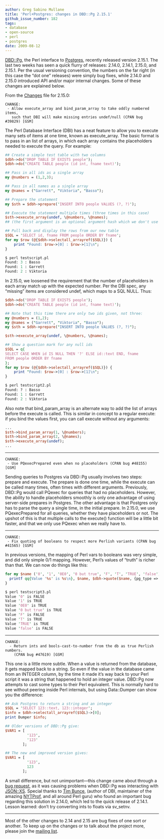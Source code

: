 ```yaml
---
author: Greg Sabino Mullane
title: 'Perl+Postgres: changes in DBD::Pg 2.15.1'
github_issue_number: 182
tags:
- database
- open-source
- perl
- postgres
date: 2009-08-12
---
```


[DBD::Pg](https://metacpan.org/release/DBD-Pg), the Perl interface to [Postgres](https://www.postgresql.org/), recently released version 2.15.1. The last two weeks has seen a quick flurry of releases: 2.14.0, 2.14.1, 2.15.0, and 2.15.1. Per the usual versioning convention, the numbers on the far right (in this case the “dot one” releases) were simply bug fixes, while 2.14.0 and 2.15.0 introduced API and/or major internal changes. Some of these changes are explained below.

From the [Changes](https://fastapi.metacpan.org/source/TURNSTEP/DBD-Pg-2.15.1/Changes) file for 2.15.0:

```plain
CHANGE:
 - Allow execute_array and bind_param_array to take oddly numbered items, 
   such that DBI will make missing entries undef/null (CPAN bug #39829) [GSM]
```

The Perl Database Interface (DBI) has a neat feature to allow you to execute many sets of items at one time, known as execute_array. The basic format is to pass in an list of arrays, in which each array contains the placeholders needed to execute the query. For example:

```perl
## Create a simple test table with two columns
$dbh->do('DROP TABLE IF EXISTS people');
$dbh->do('CREATE TABLE people (id int, fname text)');

## Pass in all ids as a single array
my @numbers = (1,2,3);

## Pass in all names as a single array
my @names = ("Garrett", "Viktoria", "Basso");

## Prepare the statement
my $sth = $dbh->prepare('INSERT INTO people VALUES (?, ?)');

## Execute the statement multiple times (three times in this case)
$sth->execute_array(undef, \@numbers, \@names);
## (the first argument is an optional argument hash which we don't use here)

## Pull back and display the rows from our new table
$SQL = 'SELECT id, fname FROM people ORDER BY fname';
for my $row (@{$dbh->selectall_arrayref($SQL)}) {
    print "Found: $row->[0] : $row->[1]\n";
}

$ perl testscript.pl
Found: 3 : Basso
Found: 1 : Garrett
Found: 2 : Viktoria
```

In 2.15.0, we loosened the requirement that the number of placeholders in each array match up with the expected number. Per the DBI spec, any “missing” items are considered undef, which maps to a SQL NULL. Thus:

```perl
$dbh->do('DROP TABLE IF EXISTS people');
$dbh->do('CREATE TABLE people (id int, fname text)');

## Note that this time there are only two ids given, not three:
my @numbers = (1,2);
my @names = ("Garrett", "Viktoria", "Basso");
my $sth = $dbh->prepare("INSERT INTO people VALUES (?, ?)");

$sth->execute_array(undef, \@numbers, \@names);

## Show a question mark for any null ids
$SQL = q{
SELECT CASE WHEN id IS NULL THEN '?' ELSE id::text END, fname 
FROM people ORDER BY fname
};
for my $row (@{$dbh->selectall_arrayref($SQL)}) {
    print "Found: $row->[0] : $row->[1]\n";
}

$ perl testscript2.pl
Found: ? : Basso
Found: 1 : Garrett
Found: 2 : Viktoria
```

Also note that bind_param_array is an alternate way to add the list of arrays before the execute is called. This is similar in concept to a regular execute: if you bind the values first, you can call execute without any arguments:

```perl
...
$sth->bind_param_array(1, \@numbers);
$sth->bind_param_array(2, \@names);
$sth->execute_array(undef);
...
```

-----------

```plain
CHANGE:
 - Use PQexecPrepared even when no placeholders (CPAN bug #48155) [GSM]
```

Sending queries to Postgres via DBD::Pg usually involves two steps: prepare and execute. The prepare is done one time, while the execute can be called many times, often times with different arguments. Previously, DBD::Pg would call PQexec for queries that had no placeholders. However, the ability to handle placeholders smoothly is only one advantage of using server-side prepares in Postgres. The other advantage is that Postgres only has to parse the query a single time, in the initial prepare. In 2.15.0, we use PQexecPrepared for all queries, whether they have placeholders or not. The upshot of this is that multiple calls to the execute() function will be a little bit faster, and that we only use PQexec when we really have to.

-----------

```plain
CHANGE:
 - Fix quoting of booleans to respect more Perlish variants (CPAN bug #41565) [GSM]
```

In previous versions, the mapping of Perl vars to booleans was very simple, and did only simple 0/1 mapping. However, Perl’s values of “truth” is richer than that. We can now do things like this:

```perl
for my $name ('0', '1', '0E0', '0 but true', 'F', 'T', 'TRUE', 'false') {
  printf qq{Value '%s' is %s\n}, $name, $dbh->quote($name, {pg_type => PG_BOOL});
}

$ perl testscript3.pl
Value '0' is FALSE
Value '1' is TRUE
Value '0E0' is TRUE
Value '0 but true' is TRUE
Value 'F' is FALSE
Value 'T' is TRUE
Value 'TRUE' is TRUE
Value 'false' is FALSE
```

-----------

```plain
CHANGE:
  - Return ints and bools-cast-to-number from the db as true Perlish numbers.
    (CPAN bug #47619) [GSM]
```

This one is a little more subtle. When a value is returned from the database, it gets mapped back to a string. So even if the value in the database came from an INTEGER column, by the time it made it’s way back to your Perl script it was a string that happened to hold an integer value. DBD::Pg now attempts to cast some types to their Perl equivalent. This is normally hard to see without peering inside Perl internals, but using Data::Dumper can show you the difference:

```perl
## Ask Postgres to return a string and an integer
$SQL = 'SELECT 123::text, 123::integer';
$info = $dbh->selectall_arrayref($SQL)->[0];
print Dumper $info;

## Older versions of DBD::Pg give:
$VAR1 = [
          '123',
          '123'
        ];

## The new and improved version gives:
$VAR1 = [
          '123',
          123
        ];
```

A small difference, but not unimportant—​this change came about through a [bug request](https://rt.cpan.org/Public/Dist/Display.html?Name=DBD-Pg), as it was causing problems when DBD::Pg was interacting with [JSON::XS](https://stackoverflow.com/questions/1087308/why-cant-i-properly-encode-a-boolean-from-postgresql-via-jsonxs-via-perl). Special thanks to [Tim Bunce](https://blog.timbunce.org/), (author of DBI, maintainer of the amazing [NYTProf](https://metacpan.org/release/Devel-NYTProf), and all around Perl guru) who found an important bug regarding this solution in 2.14.0, which led to the quick release of 2.14.1. Lesson learned: don’t try converting ints to floats via sv_setnv.

-----------

Most of the other changes to 2.14 and 2.15 are bug fixes of one sort or another. To keep up on the changes or to talk about the project more, please join the [mailing list](https://www.nntp.perl.org/group/perl.dbd.pg/).
